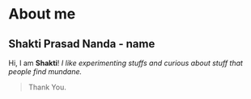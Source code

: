 # About me

## Shakti Prasad Nanda - name

Hi, I am **Shakti**!
*I like experimenting stuffs and curious about stuff that people find mundane.*
> Thank You.
